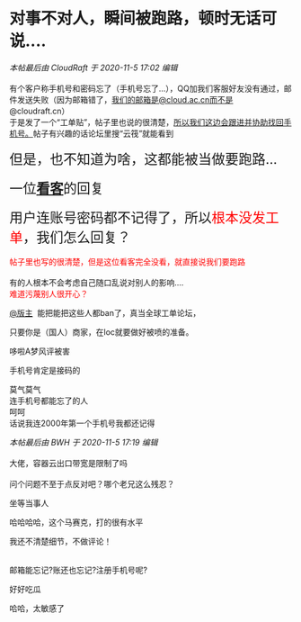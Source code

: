 # 对事不对人，瞬间被跑路，顿时无话可说....


<i class="pstatus"> 本帖最后由 CloudRaft 于 2020-11-5 17:02 编辑 </i><br />
<br />
有个客户称手机号和密码忘了（手机号忘了...），QQ加我们客服好友没有通过，邮件发送失败（因为邮箱错了，我们的邮箱是@cloud.ac.cn而不是@cloudraft.cn）<br />
于是发了一个“工单贴”，帖子里也说的很清楚，<u>所以我们这边会跟进并协助找回手机号。</u>帖子有兴趣的话论坛里搜“云筏”就能看到<br />
<br />
<font size="5">但是，也不知道为啥，这都能被当做要跑路...</font><br />
<br />
<font size="5">一位<strong><u>看客</u></strong>的回复</font><br />
<img id="aimg_s5kce" onclick="zoom(this, this.src, 0, 0, 0)" class="zoom" src="https://iuimg.com/images/2020/11/05/ikBL.png" onmouseover="img_onmouseoverfunc(this)" onload="thumbImg(this)" border="0" alt="" /><br />
<br />
<font size="5">用户连账号密码都不记得了，所以<font color="Red">根本没发工单</font>，我们怎么回复？</font><br />
<br />
<font color="Red">帖子里也写的很清楚，但是这位看客完全没看，就直接说我们要跑路</font><br />
<br />
有的人根本不会考虑自己随口乱说对别人的影响....<br />
<font color="Red">难道污蔑别人很开心？</font>

<a href="https://www.hostloc.com/home.php?mod=space&amp;uid=19202" target="_blank">@版主</a>&nbsp;&nbsp;能把能把这些人都ban了，真当全球工单论坛，

只要你是（国人）商家，在loc就要做好被喷的准备。

哆啦A梦风评被害

手机号肯定是接码的<img src="static/image/smiley/default/lol.gif" smilieid="12" border="0" alt="" />

莫气莫气<br />
连手机号都能忘了的人<br />
呵呵<br />
话说我连2000年第一个手机号我都还记得

<i class="pstatus"> 本帖最后由 BWH 于 2020-11-5 17:19 编辑 </i><br />
<br />
大佬，容器云出口带宽是限制了吗<br />
<br />
问个问题不至于点反对吧？哪个老兄这么残忍？

坐等当事人

哈哈哈哈，这个马赛克，打的很有水平

我还不清楚细节，不做评论！<br />
<br />
<img src="static/image/smiley/default/lol.gif" smilieid="12" border="0" alt="" /><img src="static/image/smiley/default/lol.gif" smilieid="12" border="0" alt="" /><img src="static/image/smiley/default/lol.gif" smilieid="12" border="0" alt="" />

邮箱能忘记?账还也忘记?注册手机号呢?

好好吃瓜<img id="aimg_q5d65" onclick="zoom(this, this.src, 0, 0, 0)" class="zoom" src="https://cdn.jsdelivr.net/gh/hishis/forum-master/public/images/patch.gif" onmouseover="img_onmouseoverfunc(this)" onload="thumbImg(this)" border="0" alt="" />

哈哈，太敏感了<br />
<br />
<br />
<br />
&nbsp; &nbsp;&nbsp; &nbsp;&nbsp; &nbsp;&nbsp; &nbsp; <br />
<br />
<br />
&nbsp; &nbsp;&nbsp; &nbsp;&nbsp;&nbsp;
